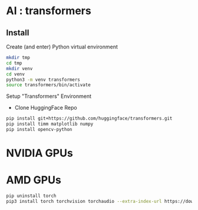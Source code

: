 # AI : transformers

## Install

Create (and enter) Python virtual environment

```bash
mkdir tmp
cd tmp
mkdir venv
cd venv
python3 -m venv transformers
source transformers/bin/activate
```

Setup "Transformers" Environment

- Clone HuggingFace Repo

```bash
pip install git+https://github.com/huggingface/transformers.git
pip install timm matplotlib numpy
pip install opencv-python
```

# NVIDIA GPUs

# AMD GPUs
```bash
pip uninstall torch
pip3 install torch torchvision torchaudio --extra-index-url https://download.pytorch.org/whl/rocm5.2
```
